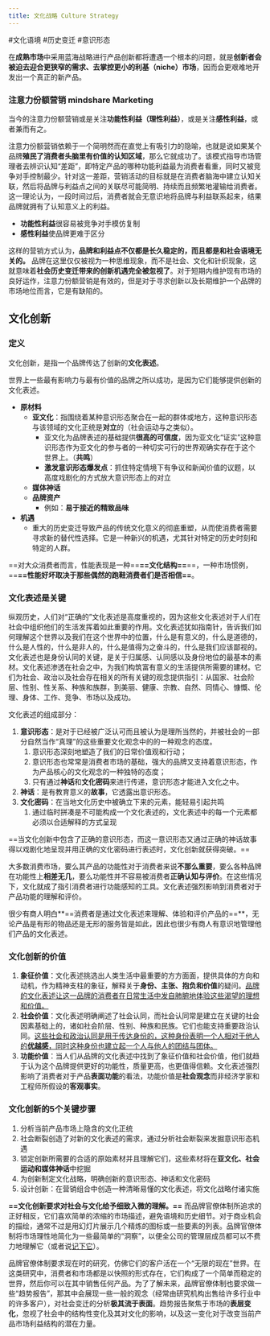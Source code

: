 ```yaml
---
title: 文化战略 Culture Strategy
---
```

#文化语境 #历史变迁 #意识形态 



在**成熟市场**中采用蓝海战略进行产品创新都将遭遇一个根本的问题，就是**创新者会被迫去迎合更狭窄的需求、去掌控更小的利基（niche）市场**，因而会更艰难地开发出一个真正的新产品。

### 注意力份额营销 mindshare Marketing

当今的注意力份额营销或是关注**功能性利益（理性利益）**，或是关注**感性利益**，或者兼而有之。

注意力份额营销依赖于一个简明然而在直觉上有吸引力的隐喻，也就是说如果某个品牌**殖民了消费者头脑里有价值的认知区域**，那么它就成功了。该模式指导市场管理者去辨识认知“差距”，即特定产品的哪种功能利益最为消费者看重，同时又被竞争对手控制最少。针对这一差距，营销活动的目标就是在消费者脑海中建立认知关联，然后将品牌与利益点之间的关联尽可能简明、持续而且频繁地灌输给消费者。这一理论认为，一段时间过后，消费者就会无意识地将品牌与利益联系起来，结果品牌就拥有了认知意义上的利益。

* **功能性利益**很容易被竞争对手模仿复制
* **感性利益**使品牌更难于区分

这样的营销方式认为，**品牌和利益点不仅都是长久稳定的，而且都是和社会语境无关的。** 品牌在这里仅仅被视为一种思维现象，而不是社会、文化和针织现象，这就意味着**社会历史变迁带来的创新机遇完全被忽视了**。对于短期内维护现有市场的良好运作，注意力份额营销是有效的，但是对于寻求创新以及长期维护一个品牌的市场地位而言，它是有缺陷的。


## 文化创新

### 定义

文化创新，是指一个品牌传达了创新的**文化表述**。

世界上一些最有影响力与最有价值的品牌之所以成功，是因为它们能够提供创新的文化表述。

* **原材料**
	* **亚文化**：指围绕着某种意识形态聚合在一起的群体或地方，这种意识形态与该领域的文化正统是**对立**的（社会运动与之类似）。
		* 亚文化为品牌表述的基础提供**很高的可信度**，因为亚文化“证实”这种意识形态作为亚文化的参与者的一种切实可行的世界观确实存在于这个世界上。（**共鸣**）
		* **激发意识形态爆发点**：抓住特定情境下有争议和新闻价值的议题，以高度戏剧化的方式放大意识形态上的对立
	* **媒体神话**
	* **品牌资产**
		* 例如：**易于接近的精致品味**
* **机遇**
	* 重大的历史变迁导致产品的传统文化意义的彻底重塑，从而使消费者需要寻求新的替代性选择。它是一种新兴的机遇，尤其针对特定的历史时刻和特定的人群。

==对大众消费者而言，性能表现是一种==**==文化结构==**==，一种市场惯例，==**==性能好坏取决于那些偶然的跑鞋消费者们是否相信==**。


### 文化表述是关键

纵观历史，人们对“正确的”文化表述是高度重视的，因为这些文化表述对于人们在社会中组织他们的生活发挥着如此重要的作用。文化表述犹如指南针，告诉我们如何理解这个世界以及我们在这个世界中的位置，什么是有意义的，什么是道德的，什么是人性的，什么是非人的，什么是值得为之奋斗的，什么是我们应该鄙视的。文化表述也是身份认同的关键，是关于归属感、认同感以及身份地位的最基本的素材。文化表述渗透在社会之中，为我们构筑富有意义的生活提供所需要的建材。它们为社会、政治以及社会存在相关的所有关键的观念提供指引：从国家、社会阶层、性别、性关系、种族和族群，到美丽、健康、宗教、自然、同情心、慷慨、伦理、身体、工作、竞争、市场以及成功。

文化表述的组成部分：

1. **意识形态**：是对于已经被广泛认可而且被认为是理所当然的，并被社会的一部分自然当作“真理”的这些重要文化观念中的的一种观念的态度。
	1. 意识形态深刻地塑造了我们的日常价值观和行动；
	2. 意识形态也常常是消费者市场的基础，强大的品牌又支持着意识形态，作为产品核心的文化观念的一种独特的态度；
	3. 只有通过**神话**和**文化密码**来进行传递，意识形态才能进入文化之中。
2. **神话**：是有教育意义的**故事**，它透露出意识形态。
3. **文化密码**：在当地文化历史中被确立下来的元素，能轻易引起共鸣
	1. 通过临时拼凑是不可能构成一个文化表述的，文化表述中的每一个元素都必须以合适解释的方式呈现

==当文化创新中包含了正确的意识形态，而这一意识形态又通过正确的神话故事得以戏剧化地呈现并用正确的文化密码进行表述时，文化创新就获得突破。==

大多数消费市场，要么其产品的功能性对于消费者来说**不那么重要**，要么各种品牌在功能性上**相差无几**，要么功能性并不容易被消费者**正确认知与评价**。在这些情况下，文化就成了指引消费者进行功能感知的工具。文化表述强烈影响到消费者对于产品功能的理解和评价。

很少有商人明白**==消费者是通过文化表述来理解、体验和评价产品的==**，无论产品是有形的物品还是无形的服务皆是如此，因此也很少有商人有意识地管理他们产品的文化表述。


### 文化创新的价值

1. **象征价值**：文化表述挑选出人类生活中最重要的方方面面，提供具体的方向和动机，作为精神支柱的象征，解释关于**身份、主张、抱负和价值**的疑问。<u>品牌的文化表述让这一品牌的消费者在日常生活中发自肺腑地体验这些渴望的理想和价值。</u>
2. **社会价值**：文化表述明确阐述了社会认同，而社会认同常是建立在关键的社会因素基础上的，诸如社会阶层、性别、种族和民族。它们也能支持重要政治认同。<u>这些社会和政治认同是用于传达身份的，这种身份表明一个人相对于他人的**优越感**，同时这种身份也建立起一个人与他人的团结与团体。</u>
3. **功能价值**：当人们从品牌的文化表述中找到了象征价值和社会价值，他们就趋于认为这个品牌提供更好的功能性，质量更高，也更值得信赖。文化表述强烈影响了消费者对于产品**表面功能**的看法，功能价值是**社会观念**而非经济学家和工程师所假设的**客观事实**。

### 文化创新的5个关键步骤

1. 分析当前产品市场上隐含的文化正统
2. 社会断裂创造了对新的文化表述的需求，通过分析社会断裂来发掘意识形态机遇
3. 锁定创新所需要的合适的原始素材并且理解它们，这些素材将在**亚文化、社会运动和媒体神话**中挖掘
4. 为创新制定文化战略，明确创新的意识形态、神话和文化密码
5. 设计创新：在营销组合中创造一种清晰易懂的文化表述，将文化战略付诸实施

**==文化创新要求对社会与文化给予细致入微的理解。==** 而品牌官僚体制所追求的正好相反，它们喜欢简单的浓缩的市场描述，避免语境和历史细节。对于商业机会的描绘，通常不过是用幻灯片展示几个精炼的图标或一些要素的列表。品牌官僚体制将市场理性地简化为一些最简单的“洞察”，以便全公司的管理层成员都可以不费力地理解它（或者说<u>记下它</u>）。

品牌官僚体制要求现在时的研究，仿佛它们的客户活在一个“无限的现在”世界。在这类研究中，消费者和市场都是以快照的形式存在，它们构成了一个简单而稳定的世界，然后你可以在其中销售任何产品。为了了解未来，品牌官僚体制也要求做一些“趋势报告”，那其中会展现一些一般的观念（经常由研究机构出售给许多行业中的许多客户），对社会变迁的分析**极其流于表面**。趋势报告聚焦于市场的**表层变化**，忽视了社会中的结构性变化及其对文化的影响，以及这一变化对于改变当前产品市场利益结构的潜在力量。



